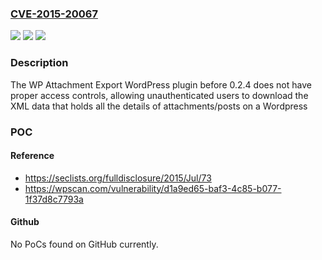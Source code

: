 ### [CVE-2015-20067](https://cve.mitre.org/cgi-bin/cvename.cgi?name=CVE-2015-20067)
![](https://img.shields.io/static/v1?label=Product&message=WP%20Attachment%20Export&color=blue)
![](https://img.shields.io/static/v1?label=Version&message=0.2.4%3C%200.2.4%20&color=brighgreen)
![](https://img.shields.io/static/v1?label=Vulnerability&message=CWE-862%20Missing%20Authorization&color=brighgreen)

### Description

The WP Attachment Export WordPress plugin before 0.2.4 does not have proper access controls, allowing unauthenticated users to download the XML data that holds all the details of attachments/posts on a Wordpress

### POC

#### Reference
- https://seclists.org/fulldisclosure/2015/Jul/73
- https://wpscan.com/vulnerability/d1a9ed65-baf3-4c85-b077-1f37d8c7793a

#### Github
No PoCs found on GitHub currently.

